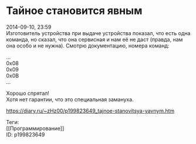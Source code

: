 Тайное становится явным
========================

   
 2014-09-10, 23:59   
  Изготовитель устройства при выдаче устройства показал, что есть одна команда, но сказал, что она сервисная и нам её не даст (правда, нам она особо и не нужна). Смотрю документацию, номера команд:   
   
 ...   
 0x08   
 0x09   
 0x0B   
 ...   
   
 Хорошо спрятал!   
  Хотя нет гарантии, что это специальная замануха.    
    
 <https://diary.ru/~zHz00/p199823649_tajnoe-stanovitsya-yavnym.htm>   
   
 Теги:   
 [[Программирование]]   
 ID: p199823649